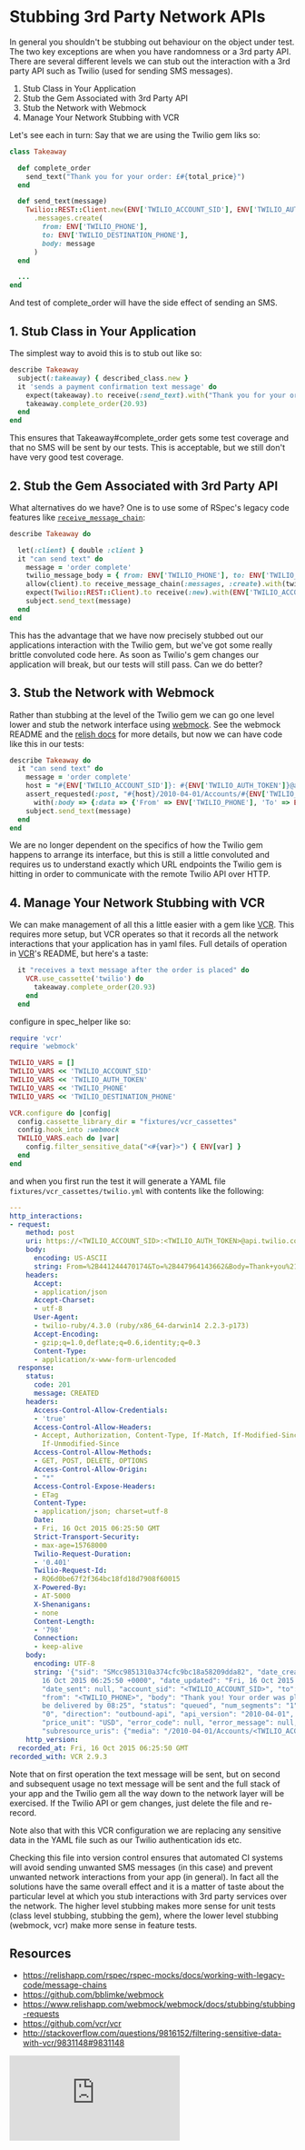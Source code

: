 # Stubbing 3rd Party Network APIs

In general you shouldn't be stubbing out behaviour on the object under test.  The two key exceptions are when you have randomness or a 3rd party API.  There are several different levels we can stub out the interaction with a 3rd party API such as Twilio (used for sending SMS messages).  

1. Stub Class in Your Application
2. Stub the Gem Associated with 3rd Party API
3. Stub the Network with Webmock
4. Manage Your Network Stubbing with VCR


Let's see each in turn: Say that we are using the Twilio gem liks so:

```ruby 
class Takeaway

  def complete_order
    send_text("Thank you for your order: £#{total_price}")
  end

  def send_text(message)
    Twilio::REST::Client.new(ENV['TWILIO_ACCOUNT_SID'], ENV['TWILIO_AUTH_TOKEN'])
      .messages.create(
        from: ENV['TWILIO_PHONE'],
        to: ENV['TWILIO_DESTINATION_PHONE'],
        body: message
      )
  end

  ...
end
```

And test of complete_order will have the side effect of sending an SMS.  

## 1. Stub Class in Your Application

The simplest way to avoid this is to stub out like so:

```ruby
describe Takeaway
  subject(:takeaway) { described_class.new }
  it 'sends a payment confirmation text message' do
    expect(takeaway).to receive(:send_text).with("Thank you for your order: £20.93")
    takeaway.complete_order(20.93)
  end
end
```

This ensures that Takeaway#complete_order gets some test coverage and that no SMS will be sent by our tests.  This is acceptable, but we still don't have very good test coverage. 

## 2. Stub the Gem Associated with 3rd Party API

What alternatives do we have?  One is to use some of RSpec's legacy code features like [`receive_message_chain`](https://relishapp.com/rspec/rspec-mocks/docs/working-with-legacy-code/message-chains):

```ruby
describe Takeaway do

  let(:client) { double :client }
  it "can send text" do
    message = 'order complete'
    twilio_message_body = { from: ENV['TWILIO_PHONE'], to: ENV['TWILIO_DESTINATION_PHONE'], body: message }
    allow(client).to receive_message_chain(:messages, :create).with(twilio_message_body)
    expect(Twilio::REST::Client).to receive(:new).with(ENV['TWILIO_ACCOUNT_SID'], ENV['TWILIO_AUTH_TOKEN']).and_return(client)
    subject.send_text(message)
  end
end
```

This has the advantage that we have now precisely stubbed out our applications interaction with the Twilio gem, but we've got some really brittle convoluted code here.  As soon as Twilio's gem changes our application will break, but our tests will still pass.  Can we do better?

## 3. Stub the Network with Webmock

Rather than stubbing at the level of the Twilio gem we can go one level lower and stub the network interface using [webmock](https://github.com/bblimke/webmock).  See the webmock README and the [relish docs](https://www.relishapp.com/webmock/webmock/docs/stubbing/stubbing-requests) for more details, but now we can have code like this in our tests:

```ruby
describe Takeaway do
  it "can send text" do
    message = 'order complete'
    host = "#{ENV['TWILIO_ACCOUNT_SID']}: #{ENV['TWILIO_AUTH_TOKEN']}@api.twilio.com"
    assert_requested(:post, "#{host}/2010-04-01/Accounts/#{ENV['TWILIO_ACCOUNT_SID']}/Messages.json").
      with(:body => {:data => {'From' => ENV['TWILIO_PHONE'], 'To' => ENV['TWILIO_DESTINATION_PHONE'], 'Body' => message}})
    subject.send_text(message)
  end
end
```

We are no longer dependent on the specifics of how the Twilio gem happens to arrange its interface, but this is still a little convoluted and requires us to understand exactly which URL endpoints the Twilio gem is hitting in order to communicate with the remote Twilio API over HTTP.

## 4. Manage Your Network Stubbing with VCR

We can make management of all this a little easier with a gem like [VCR](https://github.com/vcr/vcr).  This requires more setup, but VCR operates so that it records all the network interactions that your application has in yaml files.  Full details of operation in [VCR](https://github.com/vcr/vcr)'s README, but here's a taste:

```ruby
  it "receives a text message after the order is placed" do
    VCR.use_cassette('twilio') do
      takeaway.complete_order(20.93)
    end
  end
```

configure in spec_helper like so:

```ruby
require 'vcr'
require 'webmock'

TWILIO_VARS = []
TWILIO_VARS << 'TWILIO_ACCOUNT_SID'
TWILIO_VARS << 'TWILIO_AUTH_TOKEN'
TWILIO_VARS << 'TWILIO_PHONE'
TWILIO_VARS << 'TWILIO_DESTINATION_PHONE'

VCR.configure do |config|
  config.cassette_library_dir = "fixtures/vcr_cassettes"
  config.hook_into :webmock 
  TWILIO_VARS.each do |var|
    config.filter_sensitive_data("<#{var}>") { ENV[var] }
  end
end
```

and when you first run the test it will generate a YAML file `fixtures/vcr_cassettes/twilio.yml` with contents like the following:

```yml
---
http_interactions:
- request:
    method: post
    uri: https://<TWILIO_ACCOUNT_SID>:<TWILIO_AUTH_TOKEN>@api.twilio.com/2010-04-01/Accounts/<TWILIO_ACCOUNT_SID>/Messages.json
    body:
      encoding: US-ASCII
      string: From=%2B441244470174&To=%2B447964143662&Body=Thank+you%21+Your+order+was+placed+and+will+be+delivered+by+08%3A25
    headers:
      Accept:
      - application/json
      Accept-Charset:
      - utf-8
      User-Agent:
      - twilio-ruby/4.3.0 (ruby/x86_64-darwin14 2.2.3-p173)
      Accept-Encoding:
      - gzip;q=1.0,deflate;q=0.6,identity;q=0.3
      Content-Type:
      - application/x-www-form-urlencoded
  response:
    status:
      code: 201
      message: CREATED
    headers:
      Access-Control-Allow-Credentials:
      - 'true'
      Access-Control-Allow-Headers:
      - Accept, Authorization, Content-Type, If-Match, If-Modified-Since, If-None-Match,
        If-Unmodified-Since
      Access-Control-Allow-Methods:
      - GET, POST, DELETE, OPTIONS
      Access-Control-Allow-Origin:
      - "*"
      Access-Control-Expose-Headers:
      - ETag
      Content-Type:
      - application/json; charset=utf-8
      Date:
      - Fri, 16 Oct 2015 06:25:50 GMT
      Strict-Transport-Security:
      - max-age=15768000
      Twilio-Request-Duration:
      - '0.401'
      Twilio-Request-Id:
      - RQ6d0be67f2f364bc18fd18d7908f60015
      X-Powered-By:
      - AT-5000
      X-Shenanigans:
      - none
      Content-Length:
      - '798'
      Connection:
      - keep-alive
    body:
      encoding: UTF-8
      string: '{"sid": "SMcc9851310a374cfc9bc18a58209dda82", "date_created": "Fri,
        16 Oct 2015 06:25:50 +0000", "date_updated": "Fri, 16 Oct 2015 06:25:50 +0000",
        "date_sent": null, "account_sid": "<TWILIO_ACCOUNT_SID>", "to": "<TWILIO_DESTINATION_PHONE>",
        "from": "<TWILIO_PHONE>", "body": "Thank you! Your order was placed and will
        be delivered by 08:25", "status": "queued", "num_segments": "1", "num_media":
        "0", "direction": "outbound-api", "api_version": "2010-04-01", "price": null,
        "price_unit": "USD", "error_code": null, "error_message": null, "uri": "/2010-04-01/Accounts/<TWILIO_ACCOUNT_SID>/Messages/SMcc9851310a374cfc9bc18a58209dda82.json",
        "subresource_uris": {"media": "/2010-04-01/Accounts/<TWILIO_ACCOUNT_SID>/Messages/SMcc9851310a374cfc9bc18a58209dda82/Media.json"}}'
    http_version: 
  recorded_at: Fri, 16 Oct 2015 06:25:50 GMT
recorded_with: VCR 2.9.3
```

Note that on first operation the text message will be sent, but on second and subsequent usage no text message will be sent and the full stack of your app and the Twilio gem all the way down to the network layer will be exercised.  If the Twilio API or gem changes, just delete the file and re-record.

Note also that with this VCR configuration we are replacing any sensitive data in the YAML file such as our Twilio authentication ids etc.

Checking this file into version control ensures that automated CI systems will avoid sending unwanted SMS messages (in this case) and prevent unwanted network interactions from your app (in general).  In fact all the solutions have the same overall effect and it is a matter of taste about the particular level at which you stub interactions with 3rd party services over the network.  The higher level stubbing makes more sense for unit tests (class level stubbing, stubbing the gem), where the lower level stubbing (webmock, vcr) make more sense in feature tests.

## Resources

* https://relishapp.com/rspec/rspec-mocks/docs/working-with-legacy-code/message-chains
* https://github.com/bblimke/webmock
* https://www.relishapp.com/webmock/webmock/docs/stubbing/stubbing-requests
* https://github.com/vcr/vcr
* http://stackoverflow.com/questions/9816152/filtering-sensitive-data-with-vcr/9831148#9831148


![Tracking pixel](https://githubanalytics.herokuapp.com/course/pills/levels_of_stubbing.md)
